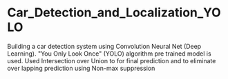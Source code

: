 # Car_Detection_and_Localization_YOLO

Building a car detection system using Convolution Neural Net (Deep Learning). 
"You Only Look Once" (YOLO) algorithm pre trained model is used.
Used Intersection over Union to for final prediction and to eliminate over lapping prediction using Non-max suppression
